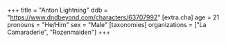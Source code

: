 +++
title = "Anton Lightning"
ddb = "https://www.dndbeyond.com/characters/63707992"
[extra.cha]
age = 21
pronouns = "He/Him"
sex = "Male"
[taxonomies]
organizations = ["La Camaraderie", "Rozenmaiden"]
+++
